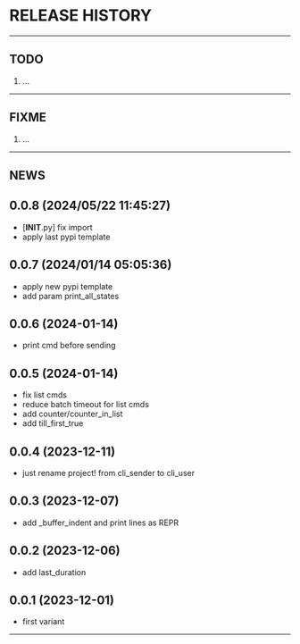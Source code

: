 # RELEASE HISTORY

********************************************************************************
## TODO
1. ...  

********************************************************************************
## FIXME
1. ...  

********************************************************************************
## NEWS

0.0.8 (2024/05/22 11:45:27)
------------------------------
- [__INIT__.py] fix import  
- apply last pypi template  

0.0.7 (2024/01/14 05:05:36)
------------------------------
- apply new pypi template  
- add param print_all_states  

0.0.6 (2024-01-14)
-------------------
- print cmd before sending

0.0.5 (2024-01-14)
-------------------
- fix list cmds
- reduce batch timeout for list cmds
- add counter/counter_in_list
- add till_first_true

0.0.4 (2023-12-11)
-------------------
- just rename project! from cli_sender to cli_user

0.0.3 (2023-12-07)
-------------------
- add _buffer_indent and print lines as REPR

0.0.2 (2023-12-06)
-------------------
- add last_duration

0.0.1 (2023-12-01)
-------------------
- first variant

********************************************************************************
